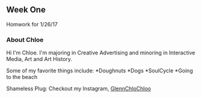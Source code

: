 ## Week One

Homwork for 1/26/17

### About Chloe

Hi I'm Chloe. I'm majoring in Creative Advertising and minoring in Interactive Media, Art and Art History. 

Some of my favorite things include:
    *Doughnuts
    *Dogs
    *SoulCycle
    *Going to the beach

Shameless Plug: Checkout my Instagram, [GlennChloChloo](https://www.instagram.com/glennchlochloo/)
